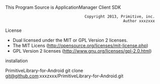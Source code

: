This Program Source is ApplicationManager Client SDK

                                       Copyright 2013, Primitive, inc.
                                                        Author xxxzxxx

License
 * Dual licensed under the MIT or GPL Version 2 licenses.
 * The MIT Licens (http://opensource.org/licenses/mit-license.php)
 * GPL Version 2 licenses (http://www.gnu.org/licenses/gpl-2.0.html)

installation

PrimitiveLibrary-for-Android
git clone git@github.com:xxxzxxx/PrimitiveLibrary-for-Android.git
 